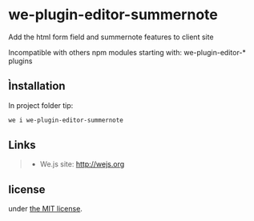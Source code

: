 # we-plugin-editor-summernote

Add the html form field and summernote features to client site

Incompatible with others npm modules starting with: we-plugin-editor-* plugins

## Ìnstallation

In project folder tip:

```sh
we i we-plugin-editor-summernote
```

## Links

> * We.js site: http://wejs.org

## license

under [the MIT license](LICENSE).